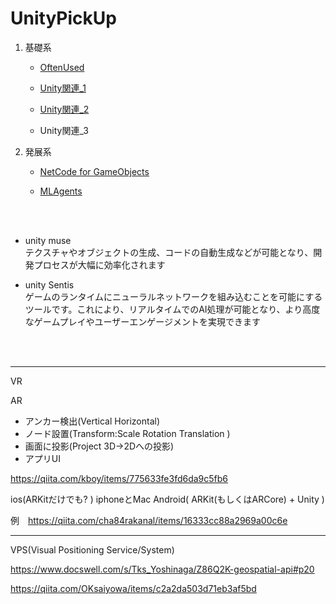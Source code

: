 # UnityPickUp
   
   1. 基礎系
      - [OftenUsed](3_1_0_OftenUsed/3_0_OftenUsed.md)

      - [Unity関連_1](3_1_1_Other/3_1_Other.md)

      - [Unity関連_2](3_1_2_Other/3_2_Other.md)

      - Unity関連_3

   2. 発展系
       -  <a href="https://drive.google.com/drive/folders/1gUOwsJvWfTcIOitGhQpPudrnVWQn3IiW" target="_blank">NetCode for GameObjects</a>

       - [MLAgents](3_3_MLAgents/3_0_MLAgents.md)
 
<br>
<br>

+ unity muse  
テクスチャやオブジェクトの生成、コードの自動生成などが可能となり、開発プロセスが大幅に効率化されます

+ unity Sentis  
ゲームのランタイムにニューラルネットワークを組み込むことを可能にするツールです。これにより、リアルタイムでのAI処理が可能となり、より高度なゲームプレイやユーザーエンゲージメントを実現できます

<br>
<br>

----
VR

AR
+ アンカー検出(Vertical Horizontal)
+ ノード設置(Transform:Scale Rotation Translation ) 
+ 画面に投影(Project 3D→2Dへの投影)
+ アプリUI

https://qiita.com/kboy/items/775633fe3fd6da9c5fb6

ios(ARKitだけでも? )  iphoneとMac
Android( ARKit(もしくはARCore) + Unity  )

例　https://qiita.com/cha84rakanal/items/16333cc88a2969a00c6e

---

VPS(Visual Positioning Service/System)

https://www.docswell.com/s/Tks_Yoshinaga/Z86Q2K-geospatial-api#p20


https://qiita.com/OKsaiyowa/items/c2a2da503d71eb3af5bd
